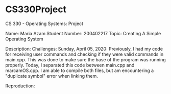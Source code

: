 # CS330Project
CS 330 - Operating Systems: Project

Name: Maria Azam
Student Number: 200402217
Topic: Creating A Simple Operating System

Description:
Challenges:
    Sunday, April 05, 2020: Previously, I had my code for receiving user commands and checking if they were valid commands in main.cpp. This was done to make sure the base of the program was running properly. Today, I separated this code between main.cpp and marcamOS.cpp. I am able to compile both files, but am encountering a "duplicate symbol" error when linking them.
    
Reproduction: